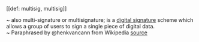 [[def: multisig, multisig]]

~ also multi-signature or multisignature; is a [digital signature](https://en.wikipedia.org/wiki/Digital_signature) scheme which allows a group of users to sign a single piece of digital data.  
~ Paraphrased by @henkvancann from Wikipedia [source](https://en.wikipedia.org/wiki/Multisignature)


